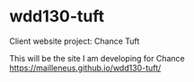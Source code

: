 # wdd130-tuft
Client website project: Chance Tuft

This will be the site I am developing for Chance
https://mailleneus.github.io/wdd130-tuft/

